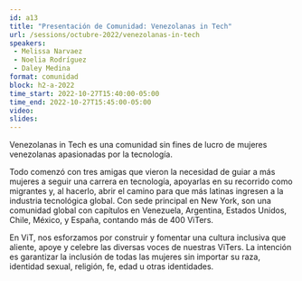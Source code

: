 ```yaml
---
id: a13
title: "Presentación de Comunidad: Venezolanas in Tech"
url: /sessions/octubre-2022/venezolanas-in-tech
speakers:
 - Melissa Narvaez
 - Noelia Rodríguez
 - Daley Medina
format: comunidad
block: h2-a-2022
time_start: 2022-10-27T15:40:00-05:00
time_end: 2022-10-27T15:45:00-05:00
video:
slides:
---
```


Venezolanas in Tech es una comunidad sin fines de lucro de mujeres venezolanas apasionadas por la tecnología. 

Todo comenzó con tres amigas que vieron la necesidad de guiar a más mujeres a seguir una carrera en tecnología, apoyarlas en su recorrido como migrantes y, al hacerlo, abrir el camino para que más latinas ingresen a la industria tecnológica global. Con sede principal en New York, son una comunidad global con capítulos en Venezuela, Argentina, Estados Unidos, Chile, México, y España, contando más de 400 ViTers. 

En ViT, nos esforzamos por construir y fomentar una cultura inclusiva que aliente, apoye y celebre las diversas voces de nuestras ViTers. La intención es garantizar la inclusión de todas las mujeres sin importar su raza, identidad sexual, religión, fe, edad u otras identidades.
